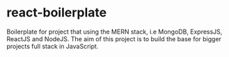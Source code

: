 # react-boilerplate
Boilerplate for project that using the MERN stack, i.e MongoDB, ExpressJS, ReactJS and NodeJS. The aim of this project is to build the base for bigger projects full stack in JavaScript.
